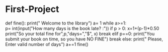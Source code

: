 # First-Project
def fine():
 print(" Welcome to the library")
 a= 1
 while a>=1:  
        p= int(input("How many days is the book late? :"))
        if p > 0:
             x=1+(p-1)*0.50
             print("So your total fine for",p,"days=","$", x)
             break
        elif  p==0:
           print("You submit your book on time, so you have NO FINE")
           break
        else:
            print(" Please, Enter valid number of days")
        a+=1
fine()
        
